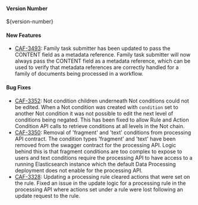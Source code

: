 #### Version Number
${version-number}

#### New Features
- [CAF-3493](https://jira.autonomy.com/browse/CAF-3493): Family task submitter has been updated to pass the CONTENT field as a metadata reference.
  Family task submitter will now always pass the CONTENT field as a metadata reference, which can be used to verify that metadata references are correctly handled for a family of documents being processed in a workflow.

#### Bug Fixes
- [CAF-3352](https://jira.autonomy.com/browse/CAF-3352): Not condition children underneath Not conditions could not be edited.
  When a Not condition was created with `condition` set to another Not condition it was not possible to edit the next level of conditions being negated. This has been fixed to allow Rule and Action Condition API calls to retrieve conditions at all levels in the Not chain.
- [CAF-3350](https://jira.autonomy.com/browse/CAF-3350): Removal of 'fragment' and 'text' conditions from processing API contract.
  The condition types 'fragment' and 'text' have been removed from the swagger contract for the processing API. Logic behind this is that fragment conditions are too complex to expose to users and text conditions require the processing API to have access to a running Elasticsearch instance which the default Data Processing deployment does not enable for the processing API.
- [CAF-3328](https://jira.autonomy.com/browse/CAF-3328): Updating a processing rule cleared actions that were set on the rule.
  Fixed an issue in the update logic for a processing rule in the processing API where actions set under a rule were lost following an update request to the rule.
